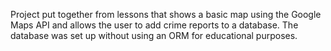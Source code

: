Project put together from lessons that shows a basic map using the Google Maps API and allows the user to add crime reports to a database.
The database was set up without using an ORM for educational purposes. 
